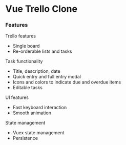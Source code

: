 # Vue Trello Clone

### Features

Trello features

- Single board
- Re-orderable lists and tasks

Task functionality

- Title, description, date
- Quick entry and full entry modal
- Icons and colors to indicate due and overdue items
- Editable tasks

UI features

- Fast keyboard interaction
- Smooth animation

State management

- Vuex state management
- Persistence



